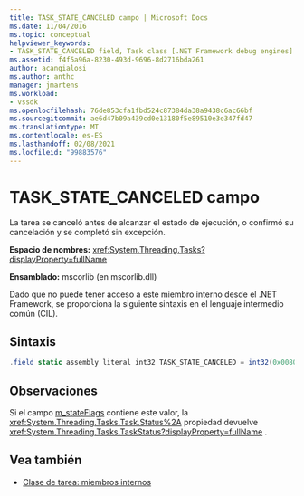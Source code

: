 ```yaml
---
title: TASK_STATE_CANCELED campo | Microsoft Docs
ms.date: 11/04/2016
ms.topic: conceptual
helpviewer_keywords:
- TASK_STATE_CANCELED field, Task class [.NET Framework debug engines]
ms.assetid: f4f5a96a-8230-493d-9696-8d2716bda261
author: acangialosi
ms.author: anthc
manager: jmartens
ms.workload:
- vssdk
ms.openlocfilehash: 76de853cfa1fbd524c87384da38a9438c6ac66bf
ms.sourcegitcommit: ae6d47b09a439cd0e13180f5e89510e3e347fd47
ms.translationtype: MT
ms.contentlocale: es-ES
ms.lasthandoff: 02/08/2021
ms.locfileid: "99883576"
---
```

# <a name="task_state_canceled-field"></a>TASK_STATE_CANCELED campo
La tarea se canceló antes de alcanzar el estado de ejecución, o confirmó su cancelación y se completó sin excepción.

 **Espacio de nombres:** <xref:System.Threading.Tasks?displayProperty=fullName>

 **Ensamblado:** mscorlib (en mscorlib.dll)

 Dado que no puede tener acceso a este miembro interno desde el .NET Framework, se proporciona la siguiente sintaxis en el lenguaje intermedio común (CIL).

## <a name="syntax"></a>Sintaxis

```csharp
.field static assembly literal int32 TASK_STATE_CANCELED = int32(0x00800000)
```

## <a name="remarks"></a>Observaciones
 Si el campo [m_stateFlags](../../extensibility/debugger/m-stateflags-field.md) contiene este valor, la <xref:System.Threading.Tasks.Task.Status%2A> propiedad devuelve <xref:System.Threading.Tasks.TaskStatus?displayProperty=fullName> .

## <a name="see-also"></a>Vea también
- [Clase de tarea: miembros internos](../../extensibility/debugger/task-class-internal-members.md)
